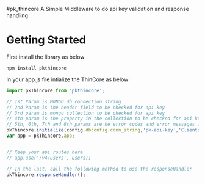 #pk_thincore
A Simple Middleware to do api key validation and response handling

# Getting Started
First install the library as below
```
npm install pkthincore
```

In your app.js file intialize the ThinCore as below:

```javascript
import pkThincore from 'pkthincore';

// 1st Param is MONGO db connection string
// 2nd Param is the header field to be checked for api key
// 3rd param is mongo collection to be checked for api key
// 4th param is the property in the collection to be checked for api key
// 5th, 6th, 7th and 8th params are he error codes and error messages for missing and invalid api key respectively
pkThincore.initialize(config.dbconfig.conn_string,'pk-api-key','Clients','pk_api_key',1002,'No API Key Provided',1003,'Invalid API key provided')
var app = pkThincore.app;


// Keep your api routes here
// app.use('/v4/users', users);

// In the last, call the following method to use the responseHandler
pkThincore.responseHandler();


```


